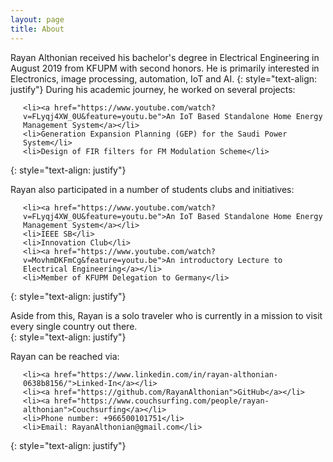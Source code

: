 ```yaml
---
layout: page
title: About
---
```

Rayan Althonian received his bachelor's degree in Electrical Engineering in August
2019 from KFUPM with second honors. He is primarily interested in Electronics, image processing, automation, IoT and AI.
{: style="text-align: justify"}
During his academic journey, he worked on several projects:

<ul style="padding-left:20px">

    <li><a href="https://www.youtube.com/watch?v=FLyqj4XW_0U&feature=youtu.be">An IoT Based Standalone Home Energy Management System</a></li>
    <li>Generation Expansion Planning (GEP) for the Saudi Power System</li>
    <li>Design of FIR filters for FM Modulation Scheme</li>
</ul>

{: style="text-align: justify"}

Rayan also participated in a number of students clubs and initiatives:

<ul style="padding-left:20px">

    <li><a href="https://www.youtube.com/watch?v=FLyqj4XW_0U&feature=youtu.be">An IoT Based Standalone Home Energy Management System</a></li>
    <li>IEEE SB</li>
    <li>Innovation Club</li>
    <li><a href="https://www.youtube.com/watch?v=MovhmDKFmCg&feature=youtu.be">An introductory Lecture to Electrical Engineering</a></li>
    <li>Member of KFUPM Delegation to Germany</li>

</ul>

{: style="text-align: justify"}

Aside from this, Rayan is a solo traveler who is currently in a mission to visit every single country out there.  
{: style="text-align: justify"}

Rayan can be reached via:

<ul style="padding-left:20px">

    <li><a href="https://www.linkedin.com/in/rayan-althonian-0638b8156/">Linked-In</a></li>
    <li><a href="https://github.com/RayanAlthonian">GitHub</a></li>
    <li><a href="https://www.couchsurfing.com/people/rayan-althonian">Couchsurfing</a></li>
    <li>Phone number: +966500101751</li>
    <li>Email: RayanAlthonian@gmail.com</li>

</ul>

{: style="text-align: justify"}
